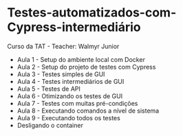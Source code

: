 # Testes-automatizados-com-Cypress-intermediário
Curso da TAT - Teacher: Walmyr Junior

- Aula 1 - Setup do ambiente local com Docker
- Aula 2 - Setup do projeto de testes com Cypress
- Aula 3 - Testes simples de GUI
- Aula 4 - Testes intermediários de GUI
- Aula 5 - Testes de API
- Aula 6 - Otimizando os testes de GUI
- Aula 7 - Testes com muitas pré-condições
- Aula 8 - Executando comandos a nível de sistema
- Aula 9 - Executando todos os testes
- Desligando o container
